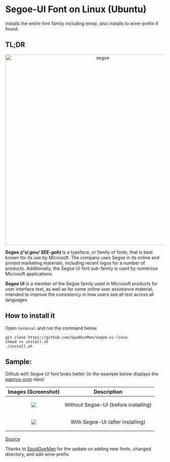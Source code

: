 # Segoe-UI Font on Linux (Ubuntu)

installs the entire font family including emoji, also installs to wine-prefix if found.

## TL;DR

<p align="center"><img src="img/segoe.png" alt="segoe" width="600"/></div></p>

**Segoe** ***(/ˈsiːɡoʊ/ SEE-goh)*** is a typeface, or family of fonts, that is best known for its use by Microsoft. The company uses Segoe in its online and printed marketing materials, including recent logos for a number of products. Additionally, the Segoe UI font sub-family is used by numerous Microsoft applications.

**Segoe UI** is a member of the Segoe family used in Microsoft products for user interface text, as well as for some online user assistance material, intended to improve the consistency in how users see all text across all languages

## How to install it

Open `terminal` and run the command below

```
git clone https://github.com/SpudGunMan/segoe-ui-linux
chmod +x install.sh
./install.sh
```

## Sample:

Github with Segoe UI font looks better (in the example below displays the [papirus-icon](https://github.com/PapirusDevelopmentTeam/papirus-icon-theme) repo)

|   Images (Screenshot)      | Description |
|:----:  | :----:  |
| <p align="center"><img src="img/before.png"></div></p>     |  Without Segoe-UI (before installing)   |
| <p align="center"><img src="img/after.png"></div></p>   |  With Segoe-UI (after installing)    |

[Source](https://en.wikipedia.org/wiki/Segoe)

Thanks to [SpudGunMan](https://github.com/SpudGunMan) for the update on adding new fonts, changed directory, and add wine-prefix.
